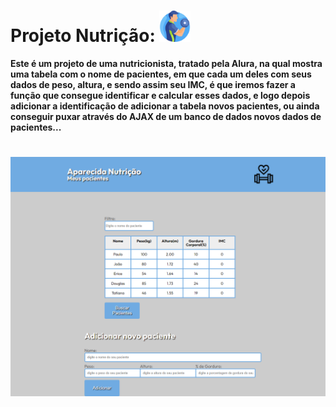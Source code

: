 # Projeto Nutrição: <img height="50px" src="./assets/img/fitness.png">

**Este é um projeto de uma nutricionista, tratado pela Alura, na qual mostra uma tabela com o nome de pacientes, em que cada um deles com seus dados de peso, altura, e sendo assim seu IMC, é que iremos fazer a função que consegue identificar e calcular esses dados, e logo depois adicionar a identificação de adicionar a tabela novos pacientes, ou ainda conseguir puxar através do AJAX de um banco de dados novos dados de pacientes...**
# 
<img src="./ProjetoNutrição.png">

#

